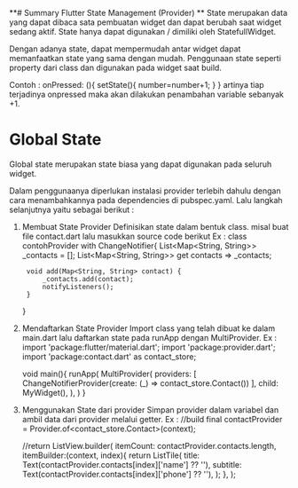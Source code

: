 **# Summary Flutter State Management (Provider)
**
State merupakan data yang dapat dibaca sata pembuatan widget dan dapat berubah saat widget sedang aktif. State hanya dapat digunakan / dimiliki oleh StatefullWidget.

Dengan adanya state, dapat mempermudah antar widget dapat memanfaatkan state yang sama dengan mudah. Penggunaan state seperti property dari class dan digunakan pada widget saat build. 

Contoh :
onPressed: (){
    setState(){
        number=number+1;
    }
}
artinya tiap terjadinya onpressed maka akan dilakukan penambahan variable sebanyak +1.

# Global State
Global state merupakan state biasa yang dapat digunakan pada seluruh widget. 

Dalam penggunaanya diperlukan instalasi provider terlebih dahulu dengan cara menambahkannya pada dependencies di pubspec.yaml. 
Lalu langkah selanjutnya yaitu sebagai berikut :
1. Membuat State Provider 
    Definisikan state dalam bentuk class. misal buat file contact.dart lalu masukkan source code berikut
    Ex :
    class contohProvider with ChangeNotifier{
        List<Map<String, String>> _contacts = [];
        List<Map<String, String>> get contacts => _contacts;
        
        void add(Map<String, String> contact) {
            _contacts.add(contact);
            notifyListeners();
        }
    }

2. Mendaftarkan State Provider
    Import class yang telah dibuat ke dalam main.dart lalu daftarkan state pada runApp dengan MultiProvider.
    Ex : 
    import 'package:flutter/material.dart';
    import 'package:provider.dart';
    import 'package:contact.dart' as contact_store;

    void main(){
        runApp(
            MultiProvider(
            providers: [
                ChangeNotifierProvider(create: (_) => contact_store.Contact())
            ],
            child: MyWidget(),
        ),
        )
    }

3. Menggunakan State dari provider 
    Simpan provider dalam variabel dan ambil data dari provider melalui getter. 
    Ex :
    //build
    final contactProvider = Provider.of<contact_store.Contact>(context);

    //return
    ListView.builder(
        itemCount: contactProvider.contacts.length,
        itemBuilder:(context, index){
            return ListTile(
                title: Text(contactProvider.contacts[index]['name'] ?? ''),
                subtitle: Text(contactProvider.contacts[index]['phone'] ?? ''),
            );
        },
    );
